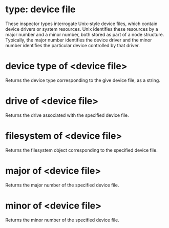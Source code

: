 # type: device file

These inspector types interrogate Unix-style device files, which contain device drivers or system resources. Unix identifies these resources by a major number and a minor number, both stored as part of a node structure. Typically, the major number identifies the device driver and the minor number identifies the particular device controlled by that driver.

# device type of &lt;device file&gt;

Returns the device type corresponding to the give device file, as a string.

# drive of &lt;device file&gt;

Returns the drive associated with the specified device file.

# filesystem of &lt;device file&gt;

Returns the filesystem object corresponding to the specified device file.

# major of &lt;device file&gt;

Returns the major number of the specified device file.

# minor of &lt;device file&gt;

Returns the minor number of the specified device file.
